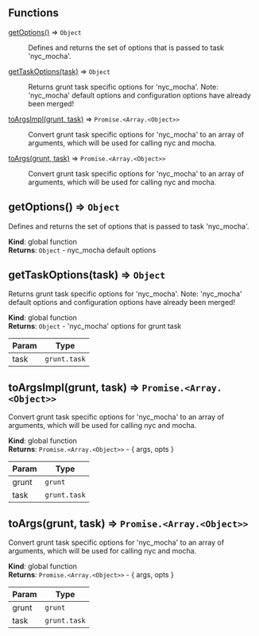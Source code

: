## Functions

<dl>
<dt><a href="#getOptions">getOptions()</a> ⇒ <code>Object</code></dt>
<dd><p>Defines and returns the set of options that is passed to task &#39;nyc_mocha&#39;.</p>
</dd>
<dt><a href="#getTaskOptions">getTaskOptions(task)</a> ⇒ <code>Object</code></dt>
<dd><p>Returns grunt task specific options for &#39;nyc_mocha&#39;.
 Note: &#39;nyc_mocha&#39; default options and configuration options
       have already been merged!</p>
</dd>
<dt><a href="#toArgsImpl">toArgsImpl(grunt, task)</a> ⇒ <code>Promise.&lt;Array.&lt;Object&gt;&gt;</code></dt>
<dd><p>Convert grunt task specific options for &#39;nyc_mocha&#39; to an array of
 arguments, which will be used for calling nyc and mocha.</p>
</dd>
<dt><a href="#toArgs">toArgs(grunt, task)</a> ⇒ <code>Promise.&lt;Array.&lt;Object&gt;&gt;</code></dt>
<dd><p>Convert grunt task specific options for &#39;nyc_mocha&#39; to an array of
 arguments, which will be used for calling nyc and mocha.</p>
</dd>
</dl>

<a name="getOptions"></a>

## getOptions() ⇒ <code>Object</code>
Defines and returns the set of options that is passed to task 'nyc_mocha'.

**Kind**: global function  
**Returns**: <code>Object</code> - nyc_mocha default options  
<a name="getTaskOptions"></a>

## getTaskOptions(task) ⇒ <code>Object</code>
Returns grunt task specific options for 'nyc_mocha'. Note: 'nyc_mocha' default options and configuration options       have already been merged!

**Kind**: global function  
**Returns**: <code>Object</code> - 'nyc_mocha' options for grunt task  

| Param | Type |
| --- | --- |
| task | <code>grunt.task</code> | 

<a name="toArgsImpl"></a>

## toArgsImpl(grunt, task) ⇒ <code>Promise.&lt;Array.&lt;Object&gt;&gt;</code>
Convert grunt task specific options for 'nyc_mocha' to an array of arguments, which will be used for calling nyc and mocha.

**Kind**: global function  
**Returns**: <code>Promise.&lt;Array.&lt;Object&gt;&gt;</code> - { args, opts }  

| Param | Type |
| --- | --- |
| grunt | <code>grunt</code> | 
| task | <code>grunt.task</code> | 

<a name="toArgs"></a>

## toArgs(grunt, task) ⇒ <code>Promise.&lt;Array.&lt;Object&gt;&gt;</code>
Convert grunt task specific options for 'nyc_mocha' to an array of arguments, which will be used for calling nyc and mocha.

**Kind**: global function  
**Returns**: <code>Promise.&lt;Array.&lt;Object&gt;&gt;</code> - { args, opts }  

| Param | Type |
| --- | --- |
| grunt | <code>grunt</code> | 
| task | <code>grunt.task</code> | 

